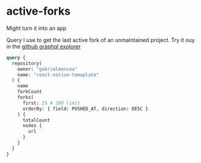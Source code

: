 # active-forks
Might turn it into an app

Query I use to get the last active fork of an unmaintained project.
Try it ouy in the [github graphql explorer](https://docs.github.com/en/graphql/overview/explorer)


```graphql
query { 
  repository(
    owner: "gabrielmoncea"
    name: "react-native-temaplate"
  ) {
    name
    forkCount
    forks(
      first: 25 # 100 limit
      orderBy: { field: PUSHED_AT, direction: DESC }
    ) {
      totalCount
      nodes {
        url
      }
    }
  }
}
```
